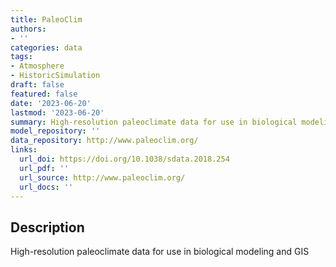 ```yaml
---
title: PaleoClim
authors:
- ''
categories: data
tags:
- Atmosphere
- HistoricSimulation
draft: false
featured: false
date: '2023-06-20'
lastmod: '2023-06-20'
summary: High-resolution paleoclimate data for use in biological modeling and GIS
model_repository: ''
data_repository: http://www.paleoclim.org/
links:
  url_doi: https://doi.org/10.1038/sdata.2018.254
  url_pdf: ''
  url_source: http://www.paleoclim.org/
  url_docs: ''
---
```


## Description

High-resolution paleoclimate data for use in biological modeling and GIS

